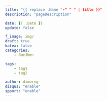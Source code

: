 ```yaml
---
title: "{{ replace .Name "-" " " | title }}"
description: "pageDescription"

date: {{ .Date }}
update: false

f_image: img/
draft: true
katex: false
categories: 
    - ពីនេះពីនោះ

tags:
    - tag1
    - tag2

author: dimorng
disqus: "enable"
spport: "enable"
---
```

